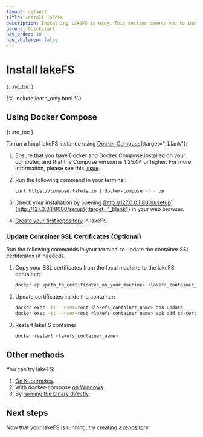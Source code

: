 ```yaml
---
layout: default
title: Install lakeFS
description: Installing lakeFS is easy. This section covers how to install lakeFS using docker compose.
parent: Quickstart
nav_order: 10
has_children: false
---
```


# Install lakeFS
{: .no_toc }

{% include learn_only.html %} 

## Using Docker Compose
{: .no_toc }

To run a local lakeFS instance using [Docker Compose](https://docs.docker.com/compose/){:target="_blank"}:

1. Ensure that you have Docker and Docker Compose installed on your computer, and that the Compose version is 1.25.04 or higher. For more information, please see this [issue](https://github.com/treeverse/lakeFS/issues/894). 

1. Run the following command in your terminal:

   ```bash
   curl https://compose.lakefs.io | docker-compose -f - up
   ```

1. Check your installation by opening [http://127.0.0.1:8000/setup](http://127.0.0.1:8000/setup){:target="_blank"} in your web browser.

1. [Create your first repository](repository.md) in lakeFS.

### Update Container SSL Certificates (Optional)
Run the following commands in your terminal to update the container SSL certificates (if needed).

1. Copy your SSL certificates from the local machine to the lakeFS container:

   ```bash
   docker cp <path_to_certificates_on_your_machine> <lakefs_container_name>:/usr/local/share/ca-certificates/
   ```

1. Update certificates inside the container:

   ```bash
   docker exec -it --user=root <lakefs_container_name> apk update 
   docker exec -it --user=root <lakefs_container_name> apk add ca-certificates 
   ```

1. Restart lakeFS container:

   ```bash
   docker restart <lakefs_container_name>
   ```

## Other methods

You can try lakeFS:

1. [On Kubernetes](more_quickstart_options.md#on-kubernetes-with-helm).
1. With docker-compose [on Windows](more_quickstart_options.md#docker-on-windows).
1. By [running the binary directly](more_quickstart_options.md#using-the-binary).

## Next steps

Now that your lakeFS is running, try [creating a repository](repository.md).
